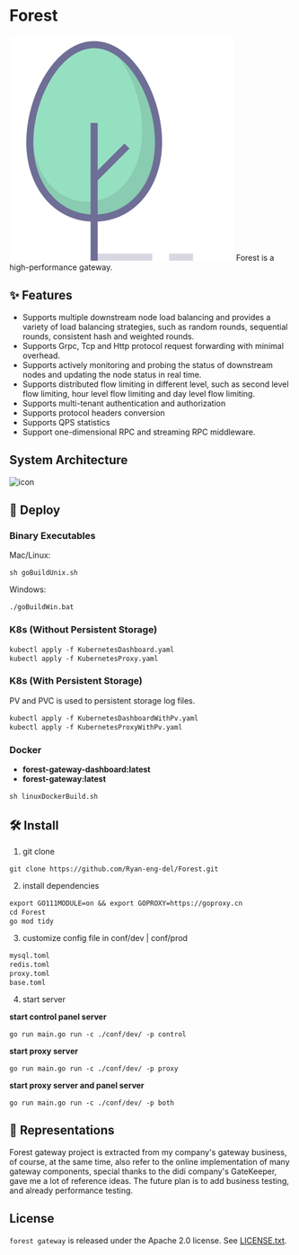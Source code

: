 # Forest

![icon](icon/forest.svg) Forest is a high-performance
gateway.

## ✨ Features

- Supports multiple downstream node load balancing and provides a variety of load balancing strategies, such as random rounds, sequential rounds, consistent hash and weighted rounds.
- Supports Grpc, Tcp and Http protocol request forwarding with minimal overhead.
- Supports actively monitoring and probing the status of downstream nodes and updating the node status in real time.
- Supports distributed flow limiting in different level, such as second level flow limiting, hour level flow limiting and day level flow limiting.
- Supports multi-tenant authentication and authorization
- Supports protocol headers conversion
- Supports QPS statistics
- Support one-dimensional RPC and streaming RPC middleware.

## System Architecture

![icon](icon/gateway.png)

## 🚀 Deploy

### Binary Executables

Mac/Linux:

```shell
sh goBuildUnix.sh
```

Windows:

```shell
./goBuildWin.bat
```

### K8s (Without Persistent Storage)

```shell
kubectl apply -f KubernetesDashboard.yaml
kubectl apply -f KubernetesProxy.yaml
```

### K8s (With Persistent Storage)

PV and PVC is used to persistent storage log files.

```shell
kubectl apply -f KubernetesDashboardWithPv.yaml
kubectl apply -f KubernetesProxyWithPv.yaml
```

### Docker

- **forest-gateway-dashboard:latest**
- **forest-gateway:latest**

```shell
sh linuxDockerBuild.sh
```

## 🛠️ Install

1. git clone

```shell
git clone https://github.com/Ryan-eng-del/Forest.git
```

2. install dependencies

```shell
export GO111MODULE=on && export GOPROXY=https://goproxy.cn
cd Forest
go mod tidy
```

3. customize config file in conf/dev | conf/prod

```shell
mysql.toml
redis.toml
proxy.toml
base.toml
```

4. start server

**start control panel server**

```shell
go run main.go run -c ./conf/dev/ -p control
```

**start proxy server**

```shell
go run main.go run -c ./conf/dev/ -p proxy

```

**start proxy server and panel server**

```shell
go run main.go run -c ./conf/dev/ -p both
```

## 📜 Representations

Forest gateway project is extracted from my company's gateway business, of course, at the same time, also refer to the online implementation of many gateway components, special thanks to the didi company's GateKeeper, gave me a lot of reference ideas. The future plan is to add business testing, and already performance testing.

## License

`forest gateway` is released under the Apache 2.0 license. See [LICENSE.txt](LICENSE.txt).
